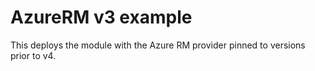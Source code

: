 # AzureRM v3 example

This deploys the module with the Azure RM provider pinned to versions prior to v4.
